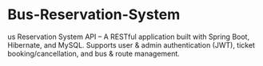 # Bus-Reservation-System
us Reservation System API – A RESTful application built with Spring Boot, Hibernate, and MySQL. Supports user &amp; admin authentication (JWT), ticket booking/cancellation, and bus &amp; route management.
